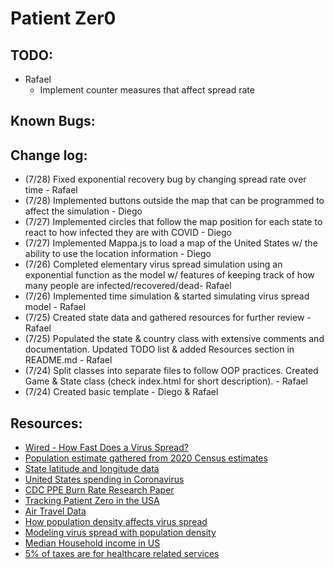 # Patient Zer0

## TODO:

- Rafael
  - Implement counter measures that affect spread rate

## Known Bugs:

## Change log:

- (7/28) Fixed exponential recovery bug by changing spread rate over time - Rafael
- (7/28) Implemented buttons outside the map that can be programmed to affect the simulation - Diego
- (7/27) Implemented circles that follow the map position for each state to react to how infected they are with COVID - Diego
- (7/27) Implemented Mappa.js to load a map of the United States w/ the ability to use the location information - Diego
- (7/26) Completed elementary virus spread simulation using an exponential function as the model w/ features of keeping track of how many people are infected/recovered/dead- Rafael
- (7/26) Implemented time simulation & started simulating virus spread model - Rafael
- (7/25) Created state data and gathered resources for further review - Rafael
- (7/25) Populated the state & country class with extensive comments and documentation. Updated TODO list & added Resources section in README.md - Rafael
- (7/24) Split classes into separate files to follow OOP practices. Created Game & State class (check index.html for short description). - Rafael
- (7/24) Created basic template - Diego & Rafael

## Resources:

- [Wired - How Fast Does a Virus Spread?](https://www.wired.com/story/how-fast-does-a-virus-spread/)
- [Population estimate gathered from 2020 Census estimates](https://worldpopulationreview.com/state-rankings/state-densities)
- [State latitude and longitude data](https://gist.github.com/meiqimichelle/7727723)
- [United States spending in Coronavirus](https://www.washingtonpost.com/business/2020/04/15/coronavirus-economy-6-trillion/)
- [CDC PPE Burn Rate Research Paper](https://www.ncbi.nlm.nih.gov/pmc/articles/PMC7225214/)
- [Tracking Patient Zero in the USA](https://www.theguardian.com/world/2020/may/26/us-coronavirus-patient-zero-100000-deaths)
- [Air Travel Data](https://www.nationalgeographic.com/science/2020/01/how-coronavirus-spreads-on-a-plane/#close)
- [How population density affects virus spread](https://www.sciencedirect.com/science/article/pii/S0025556413001235)
- [Modeling virus spread with population density](https://www.sciencedirect.com/science/article/pii/S0025556413001235)
- [Median Household income in US](https://www.investopedia.com/personal-finance/what-average-income-us/)
- [5% of taxes are for healthcare related services](https://www.crfb.org/papers/american-health-care-health-spending-and-federal-budget)